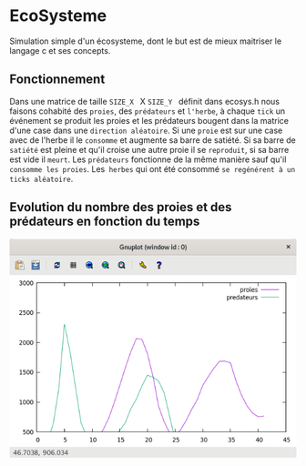# EcoSysteme 

Simulation simple d'un écosysteme, dont le but est de mieux maitriser le langage c et ses concepts. 

## Fonctionnement
Dans une matrice de taille `SIZE_X ` X `SIZE_Y ` définit dans ecosys.h nous faisons cohabité des `proies`, des `prédateurs` et `l'herbe`, à chaque `tick` un événement se produit les proies et les prédateurs bougent dans la matrice d'une case dans une `direction aléatoire`.
Si une `proie` est sur une case avec de l'herbe il le `consomme` et augmente sa barre de satiété. Si sa barre de `satiété` est pleine et qu'il croise une autre proie il se `reproduit`, si sa barre est vide il `meurt`.
Les `prédateurs` fonctionne de la même manière sauf qu'il `consomme les proies`.
Les` herbes` qui ont été consommé `se regénérent à un ticks aléatoire`.


## Evolution du nombre des proies et des prédateurs en fonction du temps  
![](/Data.png)

